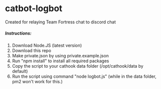 # catbot-logbot
Created for relaying Team Fortress chat to discord chat
##### Instructions:
1. Download Node.JS (latest version)
2. Download this repo
3. Make private.json by using private.example.json
4. Run "npm install" to install all required packages
5. Copy the script to your cathook data folder (/opt/cathook/data by default)
6. Run the script using command "node logbot.js" (while in the data folder, pm2 won't work for this.)
